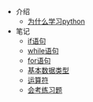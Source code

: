 - 介绍
    - [为什么学习python](demo.md)
- 笔记
    - [if语句](if.md)
    - [while语句](while.md)
    - [for语句](for.md)
    - [基本数据类型](basics.md)
    - [运算符](math.md)
    - [会考练习题](exam.md)